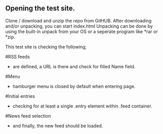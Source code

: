 ## Opening the test site.

Clone / download and unzip the repo from GitHUB.
After downloading and/or unpacking, you can start index.html
 Unpacking can be done by using the built-in unpack from your OS or a seperate program like *rar or *zip.

This test site is checking the following;

#RSS feeds
- are defined, a URL is there and check for filled Name field.

#Menu
- hamburger menu is closed by default when entering page.

#Initial entries
- checking for at least a single .entry element within .feed container.

#News feed selection
- and finally, the new feed should be loaded.
    


